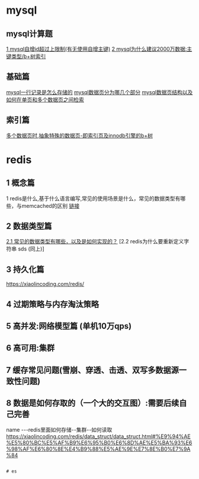 # mysql
## mysql计算题
[1 mysql自增id超过上限制(有无使用自增主键)](https://mp.weixin.qq.com/s/k0w5jKwR-e2YroArRopwWg)
[2 mysql为什么建议2000万数据:主键类型/b+树索引](https://mp.weixin.qq.com/s/wEeamF6erUipFQnE4DrwlA)

## 基础篇
[mysql一行记录是怎么存储的](https://xiaolincoding.com/mysql/base/row_format.html)
[mysql数据页分为哪几个部分](https://mp.weixin.qq.com/s/wEeamF6erUipFQnE4DrwlA)
[mysql数据页结构以及如何在单页和多个数据页之间检索](https://mp.weixin.qq.com/s/QHA80Y2G5UxuRhLT9LBMDg)

## 索引篇
[多个数据页时,抽象特殊的数据页-即索引页及innodb引擎的b+树](https://mp.weixin.qq.com/s/QHA80Y2G5UxuRhLT9LBMDg)

# redis
## 1 概念篇
1 redis是什么,基于什么语言编写,常见的使用场景是什么，常见的数据类型有哪些，与memcached的区别
[链接](https://www.zhihu.com/question/485080754/answer/2966086644)

## 2 数据类型篇
[2.1 常见的数据类型有哪些，以及是如何实现的？](https://xiaolincoding.com/redis/base/redis_interview.html#%E4%BA%94%E7%A7%8D%E5%B8%B8%E8%A7%81%E7%9A%84-redis-%E6%95%B0%E6%8D%AE%E7%B1%BB%E5%9E%8B%E6%98%AF%E6%80%8E%E4%B9%88%E5%AE%9E%E7%8E%B0)
[2.2 redis为什么要重新定义字符串 sds (同上)]

## 3 持久化篇
https://xiaolincoding.com/redis/

## 4 过期策略与内存淘汰策略

## 5 高并发:网络模型篇 (单机10万qps)

## 6 高可用:集群

## 7 缓存常见问题(雪崩、穿透、击透、双写多数据源一致性问题)

## 8 数据是如何存取的（一个大的交互图）:需要后续自己完善
name ---redis里面如何存储--集群--如何读取
https://xiaolincoding.com/redis/data_struct/data_struct.html#%E9%94%AE%E5%80%BC%E5%AF%B9%E6%95%B0%E6%8D%AE%E5%BA%93%E6%98%AF%E6%80%8E%E4%B9%88%E5%AE%9E%E7%8E%B0%E7%9A%84

```

# es
